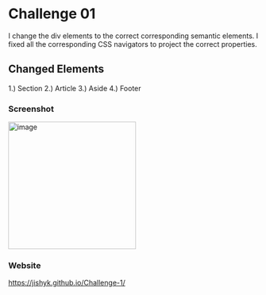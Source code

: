 # Challenge 01

I change the div elements to the correct corresponding semantic elements. 
I fixed all the corresponding CSS navigators to project the correct properties.

## Changed Elements

1.) Section
2.) Article
3.) Aside
4.) Footer

### Screenshot

<img width="257" alt="image" src="https://github.com/jishyk/Challenge-1/assets/68626095/13908f32-3ab8-446c-acbf-5d0e6ee6b0e4">

### Website


https://jishyk.github.io/Challenge-1/